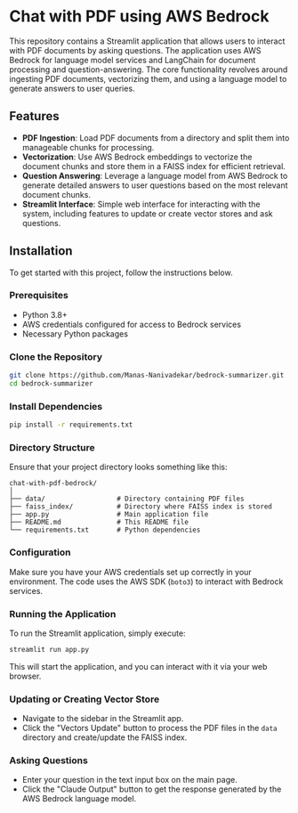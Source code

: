 # Chat with PDF using AWS Bedrock

This repository contains a Streamlit application that allows users to interact with PDF documents by asking questions. The application uses AWS Bedrock for language model services and LangChain for document processing and question-answering. The core functionality revolves around ingesting PDF documents, vectorizing them, and using a language model to generate answers to user queries.

## Features

- **PDF Ingestion**: Load PDF documents from a directory and split them into manageable chunks for processing.
- **Vectorization**: Use AWS Bedrock embeddings to vectorize the document chunks and store them in a FAISS index for efficient retrieval.
- **Question Answering**: Leverage a language model from AWS Bedrock to generate detailed answers to user questions based on the most relevant document chunks.
- **Streamlit Interface**: Simple web interface for interacting with the system, including features to update or create vector stores and ask questions.

## Installation

To get started with this project, follow the instructions below.

### Prerequisites

- Python 3.8+
- AWS credentials configured for access to Bedrock services
- Necessary Python packages

### Clone the Repository

```bash
git clone https://github.com/Manas-Nanivadekar/bedrock-summarizer.git
cd bedrock-summarizer
```

### Install Dependencies

```bash
pip install -r requirements.txt
```

### Directory Structure

Ensure that your project directory looks something like this:

```
chat-with-pdf-bedrock/
│
├── data/                  # Directory containing PDF files
├── faiss_index/           # Directory where FAISS index is stored
├── app.py                 # Main application file
├── README.md              # This README file
└── requirements.txt       # Python dependencies
```

### Configuration

Make sure you have your AWS credentials set up correctly in your environment. The code uses the AWS SDK (`boto3`) to interact with Bedrock services.

### Running the Application

To run the Streamlit application, simply execute:

```bash
streamlit run app.py
```

This will start the application, and you can interact with it via your web browser.

### Updating or Creating Vector Store

- Navigate to the sidebar in the Streamlit app.
- Click the "Vectors Update" button to process the PDF files in the `data` directory and create/update the FAISS index.

### Asking Questions

- Enter your question in the text input box on the main page.
- Click the "Claude Output" button to get the response generated by the AWS Bedrock language model.
